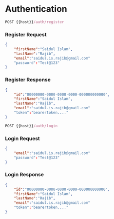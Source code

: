 # Authentication

```js
POST {{host}}/auth/register
```
### Register Request
```json
{
	"firstName":"Saidul Islam",
	"lastName":"Rajib",
	"email":"saidul.is.rajib@gmail.com"
	"password":"Test@123"
}
```

### Register Response
```json
{
	"id":"00000000-0000-0000-0000-000000000000",
	"firstName":"Saidul Islam",
	"lastName":"Rajib",
	"email":"saidul.is.rajib@gmail.com"
	"token":"bearertoken...."
}
```



```js
POST {{host}}/auth/login
```
### Login Request
```json
{
	"email":"saidul.is.rajib@gmail.com"
	"password":"Test@123"
}
```

### Login Response
```json
{
	"id":"00000000-0000-0000-0000-000000000000",
	"firstName":"Saidul Islam",
	"lastName":"Rajib",
	"email":"saidul.is.rajib@gmail.com"
	"token":"bearertoken...."
}
```
